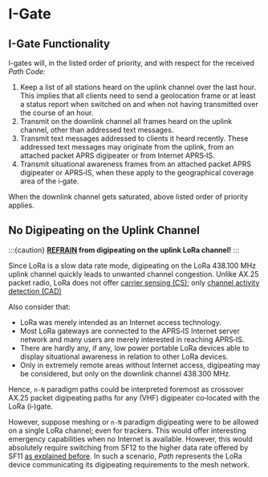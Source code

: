 # I-Gate


## I-Gate Functionality
I-gates will, in the listed order of priority, and with respect for the received _Path Code:_

1. Keep a list of all stations heard on the uplink channel over the last hour. This implies that all clients need to send a geolocation frame or at least a status report when switched on and when not having transmitted over the course of an hour.
2. Transmit on the downlink channel all frames heard on the uplink channel, other than addressed text messages.
3. Transmit text messages addressed to clients it heard recently. These addressed text messages may originate from the uplink, from an attached packet APRS digipeater or from Internet APRS‑IS.
4. Transmit situational awareness frames from an attached packet APRS digipeater or APRS‑IS, when these apply to the geographical coverage area of the i‑gate.

When the downlink channel gets saturated, above listed order of priority applies.


## No Digipeating on the Uplink Channel
:::{caution}
**<u>REFRAIN</u> from digipeating on the uplink LoRa channel!**
:::

Since LoRa is a slow data rate mode, digipeating on the LoRa 438.100&nbsp;MHz uplink channel quickly leads to unwanted channel congestion.
Unlike AX.25 packet radio, LoRa does not offer [carrier sensing (CS)](https://en.wikipedia.org/wiki/Carrier-sense_multiple_access);
only [channel activity detection (CAD)](https://lora-developers.semtech.com/documentation/tech-papers-and-guides/channel-activity-detection-ensuring-your-lora-packets-are-sent/how-to-ensure-your-lora-packets-are-sent-properly/)

Also consider that:

- LoRa was merely intended as an Internet access technology.
- Most LoRa gateways are connected to the APRS‑IS Internet server network and many users are merely interested in reaching APRS‑IS.
- There are hardly any, if any, low power portable LoRa devices able to display situational awareness in relation to other LoRa devices.
- Only in extremely remote areas without Internet access, digipeating may be considered, but only on the downlink channel 438.300&nbsp;MHz.

Hence, `n-N` paradigm paths could be interpreted foremost as crossover AX.25 packet digipeating paths for any (VHF) digipeater co‑located with the LoRa (i‑)gate.

However, suppose meshing or `n-N` paradigm digipeating were to be allowed on a single LoRa channel; even for trackers. This would offer interesting emergency capabilities when no Internet is available. However, this would absolutely require switching from SF12 to the higher data rate offered by SF11 [as explained before](#considerations-for-switching-to-sf11). In such a scenario, _Path_ represents the LoRa device communicating its digipeating requirements to the mesh network.
